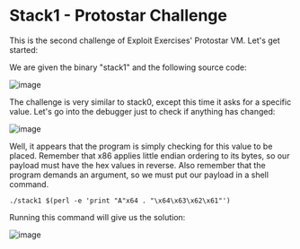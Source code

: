 # Stack1 - Protostar Challenge

This is the second challenge of Exploit Exercises' Protostar VM. Let's get started:

We are given the binary "stack1" and the following source code:

![image](https://user-images.githubusercontent.com/24576987/30235238-4f3506fa-94d4-11e7-82aa-bb14d76d071e.png)

The challenge is very similar to stack0, except this time it asks for a specific value. Let's go into the debugger just to check if anything has changed:

![image](https://user-images.githubusercontent.com/24576987/30235255-8b0675e2-94d4-11e7-9ab4-19c4039d5b2d.png)

Well, it appears that the program is simply checking for this value to be placed. Remember that x86 applies little endian ordering to its bytes, so our payload must have the hex values in reverse. Also remember that the program demands an argument, so we must put our payload in a shell command.

```./stack1 $(perl -e 'print "A"x64 . "\x64\x63\x62\x61"')```

Running this command will give us the solution:

![image](https://user-images.githubusercontent.com/24576987/30235292-2caef41e-94d5-11e7-9ebe-bc1eb2d67fd4.png)


